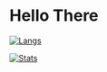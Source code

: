 # Hello There
[![Langs](https://github-readme-stats.vercel.app/api/top-langs/?username=ditw11mhs)](https://github.com/anuraghazra/github-readme-stats)

[![Stats](https://github-readme-stats.vercel.app/api?username=ditw11mhs&hide=jupyter%20notebook,Dart)](https://github.com/anuraghazra/github-readme-stats)

<!--
**ditw11mhs/ditw11mhs** is a ✨ _special_ ✨ repository because its `README.md` (this file) appears on your GitHub profile.

Here are some ideas to get you started:

- 🔭 I’m currently working on ...
- 🌱 I’m currently learning ...
- 👯 I’m looking to collaborate on ...
- 🤔 I’m looking for help with ...
- 💬 Ask me about ...
- 📫 How to reach me: ...
- 😄 Pronouns: ...
- ⚡ Fun fact: ...
-->

